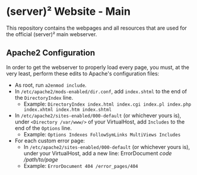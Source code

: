 # (server)² Website - Main
This repository contains the webpages and all resources that are used for the
official (server)² main webserver.
  
## Apache2 Configuration
In order to get the webserver to properly load every page, you must, at the
very least, perform these edits to Apache's configuration files:
 * As root, run `a2enmod include`.
 * In `/etc/apache2/mods-enabled/dir.conf`, add `index.shtml` to the end of
   the `DirectoryIndex` line.
   * Example: `DirectoryIndex index.html index.cgi index.pl index.php index.xhtml index.htm index.shtml`
 * In `/etc/apache2/sites-enabled/000-default` (or whichever yours is), under
   `<Directory /var/www/>` of your VirtualHost, add `Includes` to the end of
   the `Options` line.
   * Example: `Options Indexes FollowSymLinks MultiViews Includes`
 * For each custom error page:
   * In `/etc/apache2/sites-enabled/000-default` (or whichever yours is), under
     your VirtualHost, add a new line: ErrorDocument _code_ _/path/to/page_
   * Example: `ErrorDocument 404 /error_pages/404`
